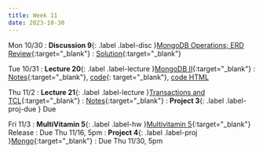 ```yaml
---
title: Week 11
date: 2023-10-30
---
```


Mon 10/30
: **Discussion 9**{: .label .label-disc }[MongoDB Operations; ERD Review](https://drive.google.com/file/d/1vij3BytST9tS-QICxfKLbHqCLka5RBcS/view?usp=drive_link){:target="\_blank"}
  : [Solution](https://drive.google.com/file/d/1EXLsyKK54-b36NQ7Tov5WQ-rMdbtVgoB/view?usp=drive_link){:target="\_blank"}

Tue 10/31
: **Lecture 20**{: .label .label-lecture }[MongoDB II](https://docs.google.com/presentation/d/1zp6wYLRwvPsybmpIt8TLeZbFkOEvzP8fpNmxBzcS0pc/edit?usp=sharing){:target="\_blank"}
  : [Notes](https://drive.google.com/file/d/1GnZQUuODrr6uFWOxkAtD9TYn7BmcXHi1/view?usp=sharing){:target="\_blank"}, [code](https://data101.datahub.berkeley.edu/hub/user-redirect/git-pull?repo=https%3A%2F%2Fgithub.com%2Fcal-data-eng%2Ffa23-materials&urlpath=lab%2Ftree%2Ffa23-materials%2Flecture%2Flec20%2Flec20.ipynb&branch=main){: target="\_blank"}, [code HTML]({{site.base_url}}resources/assets/lectures/lec20/lec20.html)

Thu 11/2
: **Lecture 21**{: .label .label-lecture }[Transactions and TCL](https://docs.google.com/presentation/d/1remSLobLEL3tyuKEE2jntDKFHM3ncD2QXFxXF--mFyc/edit?usp=sharing){:target="\_blank"}
  : [Notes](https://drive.google.com/file/d/1ueBn1Onep9nHtN9AzQAF-wB2JOh13j6p/view?usp=sharing){:target="\_blank"}
: **Project 3**{: .label .label-proj-due } Due

Fri 11/3
: **MultiVitamin 5**{: .label .label-hw }[Multivitamin 5](https://www.gradescope.com/courses/576229/assignments/3631117/grade){:target="\_blank"} Release
  : Due Thu 11/16, 5pm
: **Project 4**{: .label .label-proj }[Mongo](https://data101.datahub.berkeley.edu/hub/user-redirect/git-pull?repo=https%3A%2F%2Fgithub.com%2Fcal-data-eng%2Ffa23-materials&urlpath=lab%2Ftree%2Ffa23-materials%2Fproj%2Fproj4%2Fproj4.ipynb&branch=main){:target="\_blank"}
  : Due Thu 11/30, 5pm
